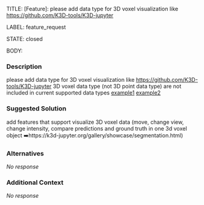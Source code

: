 TITLE:
[Feature]:  please add data type for 3D voxel visualization like https://github.com/K3D-tools/K3D-jupyter

LABEL:
feature_request

STATE:
closed

BODY:
### Description

please add data type for 3D voxel visualization like https://github.com/K3D-tools/K3D-jupyter
3D voxel data type (not 3D point data type) are not included in current supported data types
[example1](https://github.com/K3D-tools/K3D-jupyter/blob/main/imgs/vr.gif)
[example2](https://github.com/K3D-tools/K3D-jupyter/blob/main/imgs/vr.gif)


### Suggested Solution

add features that support visualize 3D voxel data (move, change view, change intensity, 
compare predictions and ground truth in one 3d voxel object ➡️https://k3d-jupyter.org/gallery/showcase/segmentation.html)

### Alternatives

_No response_

### Additional Context

_No response_

